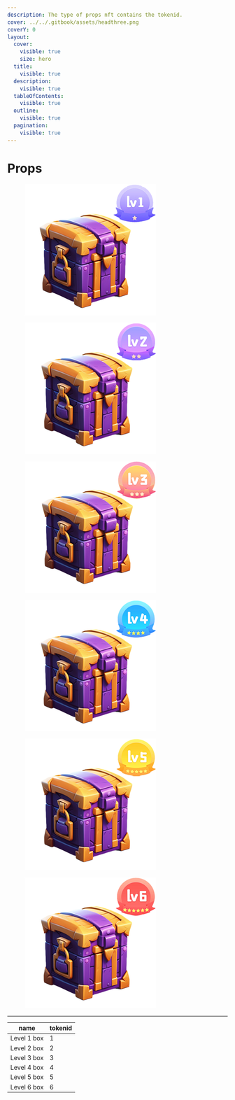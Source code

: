 ```yaml
---
description: The type of props nft contains the tokenid.
cover: ../../.gitbook/assets/headthree.png
coverY: 0
layout:
  cover:
    visible: true
    size: hero
  title:
    visible: true
  description:
    visible: true
  tableOfContents:
    visible: true
  outline:
    visible: true
  pagination:
    visible: true
---
```


# Props

<div>

<figure><img src="../../.gitbook/assets/1.png" alt=""><figcaption></figcaption></figure>

 

<figure><img src="../../.gitbook/assets/2.png" alt=""><figcaption></figcaption></figure>

 

<figure><img src="../../.gitbook/assets/3.png" alt=""><figcaption></figcaption></figure>

 

<figure><img src="../../.gitbook/assets/4.png" alt=""><figcaption></figcaption></figure>

 

<figure><img src="../../.gitbook/assets/5.png" alt=""><figcaption></figcaption></figure>

 

<figure><img src="../../.gitbook/assets/6.png" alt=""><figcaption></figcaption></figure>

</div>

***

| name        | tokenid |
| ----------- | ------- |
| Level 1 box | 1       |
| Level 2 box | 2       |
| Level 3 box | 3       |
| Level 4 box | 4       |
| Level 5 box | 5       |
| Level 6 box | 6       |
